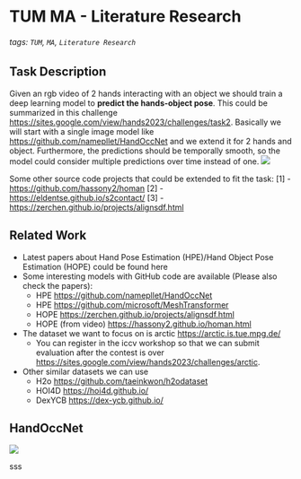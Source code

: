 # TUM MA - Literature Research  
###### tags: `TUM`,  `MA`, `Literature Research`

## Task Description
Given an rgb video of 2 hands interacting with an object we should train a deep learning model to **predict the hands-object pose**. This could be summarized in this challenge  https://sites.google.com/view/hands2023/challenges/task2. Basically we will start with a single image model like https://github.com/namepllet/HandOccNet and we extend it for 2 hands and object. Furthermore, the predictions should be temporally smooth, so the model could consider multiple predictions over time instead of one.
![](https://hackmd.io/_uploads/Byfov5o22.png)

Some other source code projects that could be extended to fit the task:
[1] - https://github.com/hassony2/homan
[2] - https://eldentse.github.io/s2contact/
[3] - https://zerchen.github.io/projects/alignsdf.html


## Related Work
* Latest papers about Hand Pose Estimation (HPE)/Hand Object Pose Estimation (HOPE) could be found here[](https://github.com/xinghaochen/awesome-hand-pose-estimation)
* Some interesting models with GitHub code are available (Please also check the papers): 
    * HPE  https://github.com/namepllet/HandOccNet
    * HPE https://github.com/microsoft/MeshTransformer
    * HOPE https://zerchen.github.io/projects/alignsdf.html
    * HOPE (from video) https://hassony2.github.io/homan.html
* The dataset we want to focus on is arctic https://arctic.is.tue.mpg.de/
    * You can register in the iccv workshop so that we can submit evaluation after the contest is over https://sites.google.com/view/hands2023/challenges/arctic.
* Other similar datasets we can use
    * H2o https://github.com/taeinkwon/h2odataset
    * HOI4D https://hoi4d.github.io/
    * DexYCB https://dex-ycb.github.io/

## HandOccNet 
![](https://hackmd.io/_uploads/rk3cd5ihn.png)

sss